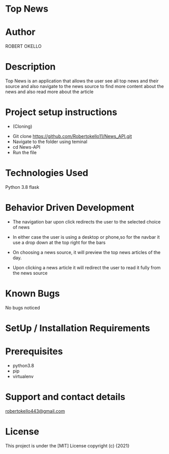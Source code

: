 # Top News
# Author
ROBERT OKELLO

# Description
Top News is an application that allows the user see all top news and their source and also navigate to the news source to find more content about the news and also read more about the article

# Project setup instructions
 * (Cloning)

- Git clone https://github.com/Robertokello11/News_API.git
- Navigate to the folder using teminal
- cd News-API
 - Run the file

# Technologies Used
Python 3.8
flask

# Behavior Driven Development
- The navigation bar upon click redirects the user to the selected choice of news

- In either case the user is using a desktop or phone,so for the navbar it use a drop down at the top right for the bars

- On choosing a news source, it will preview the top news articles of the day.

- Upon clicking a news article it will redirect the user to read it fully from the news source

# Known Bugs
No bugs noticed

# SetUp / Installation Requirements
# Prerequisites
* python3.8
* pip
* virtualenv

# Support and contact details
robertokello443@gmail.com

# License
This project is under the [MIT] License copyright (c) {2021}

